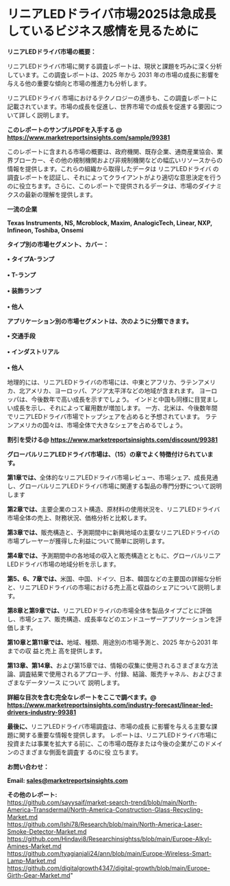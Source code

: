 # リニアLEDドライバ市場2025は急成長しているビジネス感情を見るために

<strong><b>リニアLEDドライバ市場の概要：</b></strong>

リニアLEDドライバ市場に関する調査レポートは、現状と課題を巧みに深く分析しています。この調査レポートは、2025 年から 2031 年の市場の成長に影響を与える他の重要な傾向と市場の推進力も分析します。

リニアLEDドライバ 市場におけるテクノロジーの進歩も、この調査レポートに記載されています。市場の成長を促進し、世界市場での成長を促進する要因について詳しく説明します。

<strong>このレポートのサンプルPDFを入手する @ <a href=https://www.marketreportsinsights.com/sample/99381>https://www.marketreportsinsights.com/sample/99381</a></strong>

このレポートに含まれる市場の概要は、政府機関、既存企業、通商産業協会、業界ブローカー、その他の規制機関および非規制機関などの幅広いリソースからの情報を提供します。これらの組織から取得したデータは リニアLEDドライバ の調査レポートを認証し、それによってクライアントがより適切な意思決定を行うのに役立ちます。さらに、このレポートで提供されるデータは、市場のダイナミクスの最新の理解を提供します。

<strong>一流の企業</strong>

<strong><b>Texas Instruments, NS, Mcroblock, Maxim, AnalogicTech, Linear, NXP, Infineon, Toshiba, Onsemi</b></strong>

<strong><b>タイプ別の市場セグメント、カバー：</b></strong>

<strong>• タイプA-ランプ<br><br>• T-ランプ<br><br>• 装飾ランプ<br><br>• 他人</strong>

<strong><b>アプリケーション別の市場セグメントは、次のように分類できます。</b></strong>

<strong>• 交通手段<br><br>• インダストリアル<br><br>• 他人</strong>

 地理的には、リニアLEDドライバの市場には、中東とアフリカ、ラテンアメリカ、北アメリカ、ヨーロッパ、アジア太平洋などの地域が含まれます。 ヨーロッパは、今後数年で高い成長を示すでしょう。 インドと中国も同様に目覚ましい成長を示し、それによって雇用数が増加します。 一方、北米は、今後数年間でリニアLEDドライバ市場でトップシェアを占めると予想されています。 ラテンアメリカの国々は、市場全体で大きなシェアを占めるでしょう。

<strong>割引を受ける@ <a href=https://www.marketreportsinsights.com/discount/99381>https://www.marketreportsinsights.com/discount/99381</a></strong>

<strong><b>グローバルリニアLEDドライバ市場は、（15）の章でよく特徴付けられています。</b></strong>

<strong><b>第</b></strong><strong><b>1章では、</b></strong>全体的なリニアLEDドライバ市場レビュー、市場シェア、成長見通し、グローバルリニアLEDドライバ市場に関連する製品の専門分野について説明します

<strong><b>第2章では、</b></strong>主要企業のコスト構造、原材料の使用状況を、リニアLEDドライバ市場全体の売上、財務状況、価格分析と比較します。

<strong><b>第3章では、</b></strong>販売構造と、予測期間中に新興地域の主要なリニアLEDドライバの市場プレーヤーが獲得した利益について簡単に説明します。

<strong><b>第4章では、</b></strong>予測期間中の各地域の収入と販売構造とともに、グローバルリニアLEDドライバ市場の地域分析を示します。

<strong><b>第5、6、7章では、</b></strong>米国、中国、ドイツ、日本、韓国などの主要国の詳細な分析と、リニアLEDドライバの市場における売上高と収益のシェアについて説明します。

<strong><b>第8章と第9章では、</b></strong>リニアLEDドライバの市場全体を製品タイプごとに評価し、市場シェア、販売構造、成長率などのエンドユーザーアプリケーションを評価します。

<strong><b>第10章と第11章では、</b></strong>地域、種類、用途別の市場予測と、2025 年から2031 年までの収 益と売上 高を提供します。

<strong><b>第13章、第14章、</b></strong>および第15章では、情報の収集に使用されるさまざまな方法論、調査結果で使用されるアプローチ、付録、結論、販売チャネル、およびさまざまなデータソース について 説明します。

<strong>詳細な目次を含む完全なレポートをここで調べます。@ <a href=https://www.marketreportsinsights.com/industry-forecast/linear-led-drivers-industry-99381>https://www.marketreportsinsights.com/industry-forecast/linear-led-drivers-industry-99381</a></strong>

<strong><b>最後に、</b></strong>リニアLEDドライバ市場調査は、市場の成長 に影響を</a>与える主要な課題に関する重要な情報を提供します。 レポートは、リニアLEDドライバ市場に投資または事業を拡大する前に、この市場の既存または今後の企業がこのドメインのさまざまな側面を調査す るのに役 立ちます。

<strong><b>お問い合わせ：</b></strong>

<strong>Email: </strong><a href=mailto:sales@marketreportsinsights.com><strong>sales@marketreportsinsights.com</strong></a>

<strong>その他のレポート:</strong>
<br>
<a href=https://github.com/sayysaif/market-search-trend/blob/main/North-America-Transdermal/North-America-Construction-Glass-Recycling-Market.md>https://github.com/sayysaif/market-search-trend/blob/main/North-America-Transdermal/North-America-Construction-Glass-Recycling-Market.md</a>
<br>
<a href=https://github.com/Ishi78/Research/blob/main/North-America-Laser-Smoke-Detector-Market.md>https://github.com/Ishi78/Research/blob/main/North-America-Laser-Smoke-Detector-Market.md</a>
<br>
<a href=https://github.com/Hindavi8/Researchinsightss/blob/main/Europe-Alkyl-Amines-Market.md>https://github.com/Hindavi8/Researchinsightss/blob/main/Europe-Alkyl-Amines-Market.md</a>
<br>
<a href=https://github.com/tyagianjali24/ann/blob/main/Europe-Wireless-Smart-Lamp-Market.md>https://github.com/tyagianjali24/ann/blob/main/Europe-Wireless-Smart-Lamp-Market.md</a>
<br>
<a href=https://github.com/digitalgrowth4347/digital-growth/blob/main/Europe-Girth-Gear-Market.md>https://github.com/digitalgrowth4347/digital-growth/blob/main/Europe-Girth-Gear-Market.md</a>"

